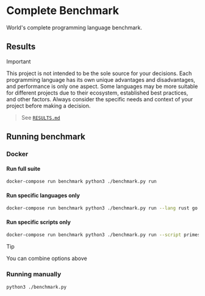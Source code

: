 # Complete Benchmark

World's complete programming language benchmark.

## Results

> [!IMPORTANT]
> This project is not intended to be the sole source for your decisions. Each programming language has its own unique advantages and disadvantages, and performance is only one aspect. Some languages may be more suitable for different projects due to their ecosystem, established best practices, and other factors. Always consider the specific needs and context of your project before making a decision.

> See [`RESULTS.md`](RESULTS.md)

## Running benchmark

### Docker

#### Run full suite

```bash
docker-compose run benchmark python3 ./benchmark.py run
```

#### Run specific languages only

```bash
docker-compose run benchmark python3 ./benchmark.py run --lang rust go php
```

#### Run specific scripts only

```bash
docker-compose run benchmark python3 ./benchmark.py run --script primes/Simple linpack/Linpack recursion/Tak
```

> [!TIP]
> You can combine options above 

### Running manually

```bash
python3 ./benchmark.py
```
